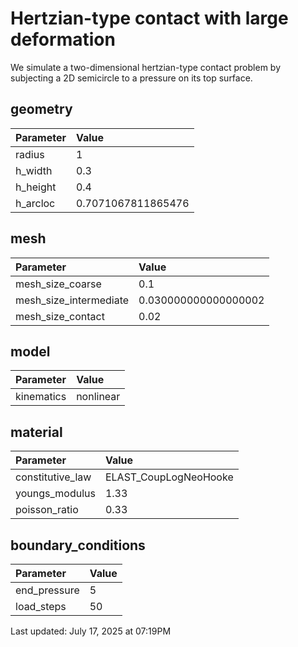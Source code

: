 # Hertzian-type contact with large deformation

We simulate a two-dimensional hertzian-type contact problem by subjecting a 2D semicircle to a pressure on its top surface.


## geometry
| Parameter | Value |
|:--|:--|
| radius | 1 |
| h_width | 0.3 |
| h_height | 0.4 |
| h_arcloc | 0.7071067811865476 |


## mesh
| Parameter | Value |
|:--|:--|
| mesh_size_coarse | 0.1 |
| mesh_size_intermediate | 0.030000000000000002 |
| mesh_size_contact | 0.02 |


## model
| Parameter | Value |
|:--|:--|
| kinematics | nonlinear |


## material
| Parameter | Value |
|:--|:--|
| constitutive_law | ELAST_CoupLogNeoHooke |
| youngs_modulus | 1.33 |
| poisson_ratio | 0.33 |


## boundary_conditions
| Parameter | Value |
|:--|:--|
| end_pressure | 5 |
| load_steps | 50 |


Last updated: July 17, 2025 at 07:19PM
